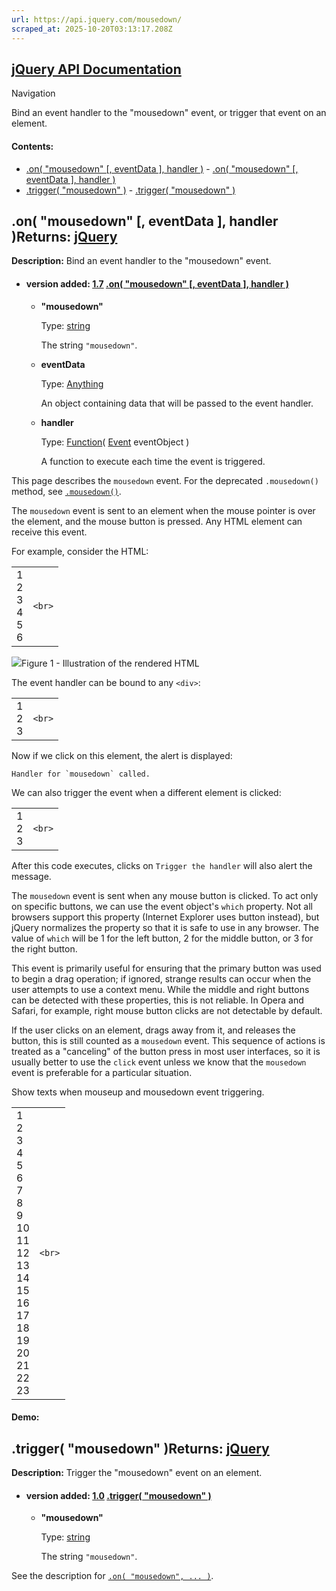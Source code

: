 ```yaml
---
url: https://api.jquery.com/mousedown/
scraped_at: 2025-10-20T03:13:17.208Z
---
```


## [jQuery API Documentation](https://jquery.com/ "jQuery API Documentation")

Navigation

Bind an event handler to the "mousedown" event, or trigger that event on an element.

#### Contents:

- [.on( "mousedown" \[, eventData \], handler )](https://api.jquery.com/mousedown/#on1)  - [.on( "mousedown" \[, eventData \], handler )](https://api.jquery.com/mousedown/#on-%22mousedown%22-eventData-handler)
- [.trigger( "mousedown" )](https://api.jquery.com/mousedown/#trigger2)  - [.trigger( "mousedown" )](https://api.jquery.com/mousedown/#trigger-%22mousedown%22)

## .on( "mousedown" \[, eventData \], handler )Returns: [jQuery](http://api.jquery.com/Types/\#jQuery)

**Description:** Bind an event handler to the "mousedown" event.

- #### version added: [1.7](https://api.jquery.com/category/version/1.7/) [.on( "mousedown" \[, eventData \], handler )](https://api.jquery.com/mousedown/\#on-%22mousedown%22-eventData-handler)

  - **"mousedown"**

    Type: [string](http://api.jquery.com/Types/#string)

    The string `"mousedown"`.

  - **eventData**

    Type: [Anything](http://api.jquery.com/Types/#Anything)

    An object containing data that will be passed to the event handler.

  - **handler**

    Type: [Function](http://api.jquery.com/Types/#Function)( [Event](http://api.jquery.com/Types/#Event) eventObject )

    A function to execute each time the event is triggered.

This page describes the `mousedown` event. For the deprecated `.mousedown()` method, see [`.mousedown()`](https://api.jquery.com/mousedown-shorthand/).

The `mousedown` event is sent to an element when the mouse pointer is over the element, and the mouse button is pressed. Any HTML element can receive this event.

For example, consider the HTML:

|     |     |
| --- | --- |
| 1<br>2<br>3<br>4<br>5<br>6 | ```<br>``` |

![](https://api.jquery.com/resources/0042_05_01.png)Figure 1 - Illustration of the rendered HTML

The event handler can be bound to any `<div>`:

|     |     |
| --- | --- |
| 1<br>2<br>3 | ```<br>``` |

Now if we click on this element, the alert is displayed:

``Handler for `mousedown` called.``

We can also trigger the event when a different element is clicked:

|     |     |
| --- | --- |
| 1<br>2<br>3 | ```<br>``` |

After this code executes, clicks on `Trigger the handler` will also alert the message.

The `mousedown` event is sent when any mouse button is clicked. To act only on specific buttons, we can use the event object's `which` property. Not all browsers support this property (Internet Explorer uses button instead), but jQuery normalizes the property so that it is safe to use in any browser. The value of `which` will be 1 for the left button, 2 for the middle button, or 3 for the right button.

This event is primarily useful for ensuring that the primary button was used to begin a drag operation; if ignored, strange results can occur when the user attempts to use a context menu. While the middle and right buttons can be detected with these properties, this is not reliable. In Opera and Safari, for example, right mouse button clicks are not detectable by default.

If the user clicks on an element, drags away from it, and releases the button, this is still counted as a `mousedown` event. This sequence of actions is treated as a "canceling" of the button press in most user interfaces, so it is usually better to use the `click` event unless we know that the `mousedown` event is preferable for a particular situation.

Show texts when mouseup and mousedown event triggering.

|     |     |
| --- | --- |
| 1<br>2<br>3<br>4<br>5<br>6<br>7<br>8<br>9<br>10<br>11<br>12<br>13<br>14<br>15<br>16<br>17<br>18<br>19<br>20<br>21<br>22<br>23 | ```<br>``` |

#### Demo:

## .trigger( "mousedown" )Returns: [jQuery](http://api.jquery.com/Types/\#jQuery)

**Description:** Trigger the "mousedown" event on an element.

- #### version added: [1.0](https://api.jquery.com/category/version/1.0/) [.trigger( "mousedown" )](https://api.jquery.com/mousedown/\#trigger-%22mousedown%22)

  - **"mousedown"**

    Type: [string](http://api.jquery.com/Types/#string)

    The string `"mousedown"`.

See the description for [`.on( "mousedown", ... )`](https://api.jquery.com/mousedown/#on1).